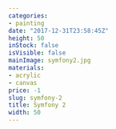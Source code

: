```yaml
---
categories:
- painting
date: "2017-12-31T23:58:45Z"
height: 50
inStock: false
isVisible: false
mainImage: symfony2.jpg
materials:
- acrylic
- canvas
price: -1
slug: symfony-2
title: Symfony 2
width: 50
---
```


